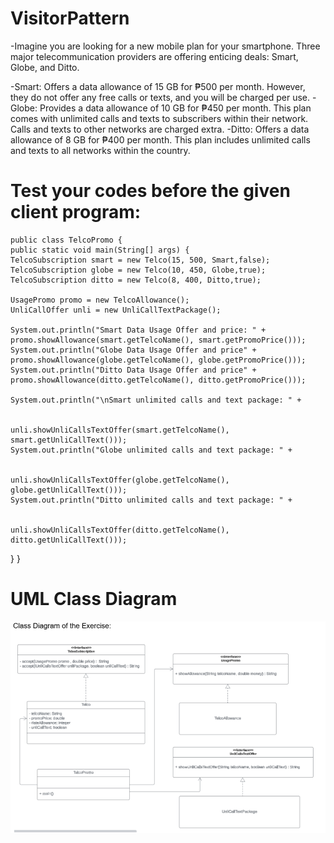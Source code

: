 # VisitorPattern
-Imagine you are looking for a new mobile plan for your smartphone. Three major telecommunication providers are offering enticing deals: Smart, Globe, and Ditto.

-Smart: Offers a data allowance of 15 GB for ₱500 per month. However, they do not offer any free calls or texts, and you will be charged per use.
-Globe: Provides a data allowance of 10 GB for ₱450 per month. This plan comes with unlimited calls and texts to subscribers within their network. Calls and texts to other networks are charged extra.
-Ditto: Offers a data allowance of 8 GB for ₱400 per month. This plan includes unlimited calls and texts to all networks within the country.



# Test your codes before the given client program:

    public class TelcoPromo {
    public static void main(String[] args) {
    TelcoSubscription smart = new Telco(15, 500, Smart,false);
    TelcoSubscription globe = new Telco(10, 450, Globe,true);
    TelcoSubscription ditto = new Telco(8, 400, Ditto,true);

    UsagePromo promo = new TelcoAllowance();
    UnliCallOffer unli = new UnliCallTextPackage();    

    System.out.println("Smart Data Usage Offer and price: " + promo.showAllowance(smart.getTelcoName(), smart.getPromoPrice()));
    System.out.println("Globe Data Usage Offer and price" + promo.showAllowance(globe.getTelcoName(), globe.getPromoPrice()));
    System.out.println("Ditto Data Usage Offer and price" + promo.showAllowance(ditto.getTelcoName(), ditto.getPromoPrice()));

    System.out.println("\nSmart unlimited calls and text package: " +

                                  unli.showUnliCallsTextOffer(smart.getTelcoName(), smart.getUnliCallText()));
    System.out.println("Globe unlimited calls and text package: " +

                                  unli.showUnliCallsTextOffer(globe.getTelcoName(), globe.getUnliCallText()));
    System.out.println("Ditto unlimited calls and text package: " +

                                   unli.showUnliCallsTextOffer(ditto.getTelcoName(), ditto.getUnliCallText()));
  }
}

# UML Class Diagram
![alt text](image.png)